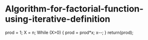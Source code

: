 # Algorithm-for-factorial-function-using-iterative-definition

prod = 1;
X = n;
While (X>0)
  {
       prod = prod*x;
       x--;
}
return(prod);
